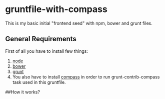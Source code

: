 # gruntfile-with-compass
This is my basic initial "frontend seed" with npm, bower and grunt files.

## General Requirements
First of all you have to install few things:

1. [node](https://docs.npmjs.com/getting-started/installing-node)
2. [bower](http://bower.io/#install-bower)
3. [grunt](http://gruntjs.com/installing-grunt)
4. You also have to install [compass](http://thesassway.com/beginner/getting-started-with-sass-and-compass) in order to run grunt-contrib-compass task used in this gruntfile.  

##How it works?

